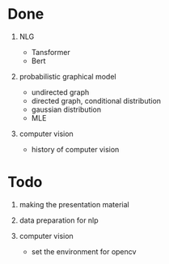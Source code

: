 # Done

1. NLG
    - Tansformer
    - Bert

2. probabilistic graphical model
    - undirected graph
    - directed graph, conditional distribution
    - gaussian distribution
    - MLE

3. computer vision
    - history of computer vision

# Todo

1. making the presentation material

2. data preparation for nlp

3. computer vision
    - set the environment for opencv


